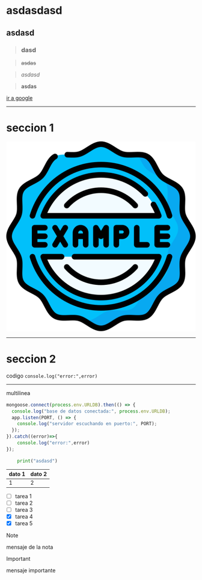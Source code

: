 # asdasdasd

## asdasd

> ### dasd

> ~~asdas~~

> *asdasd*

> **asdas**

[ir a google](https://www.google.com)

---
# seccion 1
![imagen de ejemplo](./image.png)

***
# seccion 2

codigo `console.log("error:",error)`

___

multilinea 
```javascript
mongoose.connect(process.env.URLDB).then(() => {
  console.log("base de datos conectada:", process.env.URLDB);
  app.listen(PORT, () => {
    console.log("servidor escuchando en puerto:", PORT);
  });
}).catch((error)=>{
    console.log("error:",error)
});
```

```python
    print("asdasd")
```

|dato 1 | dato 2|
| ----  | ----- |
|   1   |   2   |


- [ ] tarea 1
- [ ] tarea 2
- [ ] tarea 3
- [x] tarea 4
- [x] tarea 5

> [!NOTE]
> mensaje de la nota

> [!IMPORTANT]
> mensaje importante
